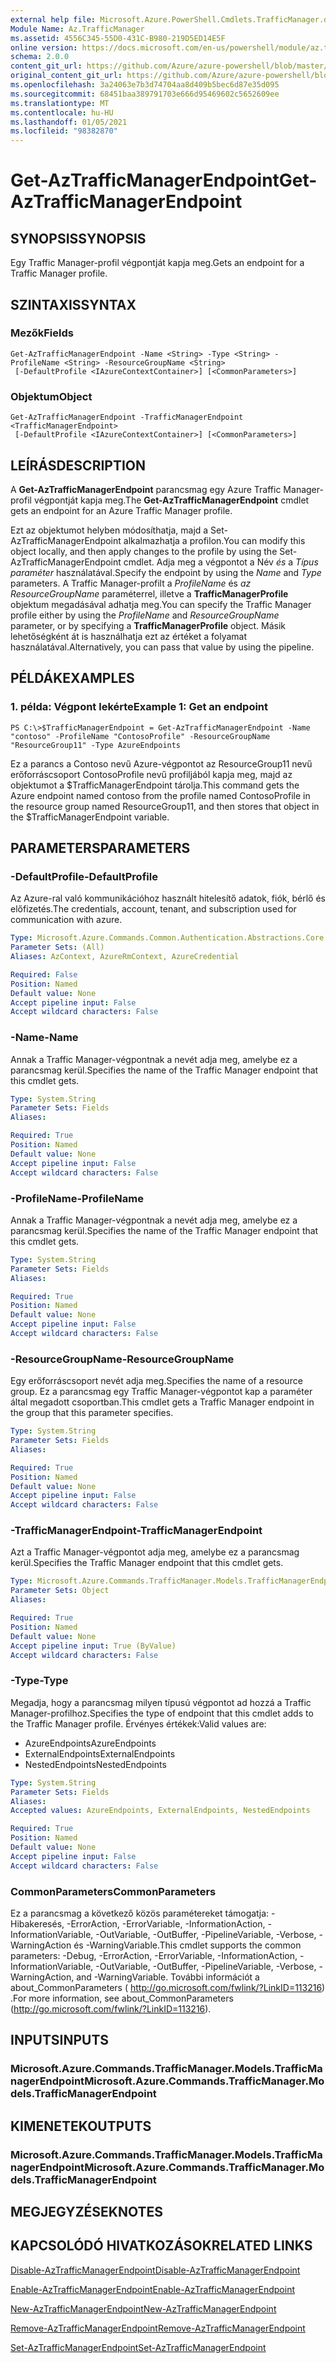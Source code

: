 ```yaml
---
external help file: Microsoft.Azure.PowerShell.Cmdlets.TrafficManager.dll-Help.xml
Module Name: Az.TrafficManager
ms.assetid: 4556C345-55D0-431C-B980-219D5ED14E5F
online version: https://docs.microsoft.com/en-us/powershell/module/az.trafficmanager/get-aztrafficmanagerendpoint
schema: 2.0.0
content_git_url: https://github.com/Azure/azure-powershell/blob/master/src/TrafficManager/TrafficManager/help/Get-AzTrafficManagerEndpoint.md
original_content_git_url: https://github.com/Azure/azure-powershell/blob/master/src/TrafficManager/TrafficManager/help/Get-AzTrafficManagerEndpoint.md
ms.openlocfilehash: 3a24063e7b3d74704aa8d409b5bec6d87e35d095
ms.sourcegitcommit: 68451baa389791703e666d95469602c5652609ee
ms.translationtype: MT
ms.contentlocale: hu-HU
ms.lasthandoff: 01/05/2021
ms.locfileid: "98382870"
---
```

# <span data-ttu-id="8ecc7-101">Get-AzTrafficManagerEndpoint</span><span class="sxs-lookup"><span data-stu-id="8ecc7-101">Get-AzTrafficManagerEndpoint</span></span>

## <span data-ttu-id="8ecc7-102">SYNOPSIS</span><span class="sxs-lookup"><span data-stu-id="8ecc7-102">SYNOPSIS</span></span>
<span data-ttu-id="8ecc7-103">Egy Traffic Manager-profil végpontját kapja meg.</span><span class="sxs-lookup"><span data-stu-id="8ecc7-103">Gets an endpoint for a Traffic Manager profile.</span></span>

## <span data-ttu-id="8ecc7-104">SZINTAXIS</span><span class="sxs-lookup"><span data-stu-id="8ecc7-104">SYNTAX</span></span>

### <span data-ttu-id="8ecc7-105">Mezők</span><span class="sxs-lookup"><span data-stu-id="8ecc7-105">Fields</span></span>
```
Get-AzTrafficManagerEndpoint -Name <String> -Type <String> -ProfileName <String> -ResourceGroupName <String>
 [-DefaultProfile <IAzureContextContainer>] [<CommonParameters>]
```

### <span data-ttu-id="8ecc7-106">Objektum</span><span class="sxs-lookup"><span data-stu-id="8ecc7-106">Object</span></span>
```
Get-AzTrafficManagerEndpoint -TrafficManagerEndpoint <TrafficManagerEndpoint>
 [-DefaultProfile <IAzureContextContainer>] [<CommonParameters>]
```

## <span data-ttu-id="8ecc7-107">LEÍRÁS</span><span class="sxs-lookup"><span data-stu-id="8ecc7-107">DESCRIPTION</span></span>
<span data-ttu-id="8ecc7-108">A **Get-AzTrafficManagerEndpoint** parancsmag egy Azure Traffic Manager-profil végpontját kapja meg.</span><span class="sxs-lookup"><span data-stu-id="8ecc7-108">The **Get-AzTrafficManagerEndpoint** cmdlet gets an endpoint for an Azure Traffic Manager profile.</span></span>

<span data-ttu-id="8ecc7-109">Ezt az objektumot helyben módosíthatja, majd a Set-AzTrafficManagerEndpoint alkalmazhatja a profilon.</span><span class="sxs-lookup"><span data-stu-id="8ecc7-109">You can modify this object locally, and then apply changes to the profile by using the Set-AzTrafficManagerEndpoint cmdlet.</span></span>
<span data-ttu-id="8ecc7-110">Adja meg a végpontot a Név *és* a *Típus paraméter* használatával.</span><span class="sxs-lookup"><span data-stu-id="8ecc7-110">Specify the endpoint by using the *Name* and *Type* parameters.</span></span>
<span data-ttu-id="8ecc7-111">A Traffic Manager-profilt a *ProfileName* és *az ResourceGroupName* paraméterrel, illetve a **TrafficManagerProfile** objektum megadásával adhatja meg.</span><span class="sxs-lookup"><span data-stu-id="8ecc7-111">You can specify the Traffic Manager profile either by using the *ProfileName* and *ResourceGroupName* parameter, or by specifying a **TrafficManagerProfile** object.</span></span>
<span data-ttu-id="8ecc7-112">Másik lehetőségként át is használhatja ezt az értéket a folyamat használatával.</span><span class="sxs-lookup"><span data-stu-id="8ecc7-112">Alternatively, you can pass that value by using the pipeline.</span></span>

## <span data-ttu-id="8ecc7-113">PÉLDÁK</span><span class="sxs-lookup"><span data-stu-id="8ecc7-113">EXAMPLES</span></span>

### <span data-ttu-id="8ecc7-114">1. példa: Végpont lekérte</span><span class="sxs-lookup"><span data-stu-id="8ecc7-114">Example 1: Get an endpoint</span></span>
```
PS C:\>$TrafficManagerEndpoint = Get-AzTrafficManagerEndpoint -Name "contoso" -ProfileName "ContosoProfile" -ResourceGroupName "ResourceGroup11" -Type AzureEndpoints
```

<span data-ttu-id="8ecc7-115">Ez a parancs a Contoso nevű Azure-végpontot az ResourceGroup11 nevű erőforráscsoport ContosoProfile nevű profiljából kapja meg, majd az objektumot a $TrafficManagerEndpoint tárolja.</span><span class="sxs-lookup"><span data-stu-id="8ecc7-115">This command gets the Azure endpoint named contoso from the profile named ContosoProfile in the resource group named ResourceGroup11, and then stores that object in the $TrafficManagerEndpoint variable.</span></span>

## <span data-ttu-id="8ecc7-116">PARAMETERS</span><span class="sxs-lookup"><span data-stu-id="8ecc7-116">PARAMETERS</span></span>

### <span data-ttu-id="8ecc7-117">-DefaultProfile</span><span class="sxs-lookup"><span data-stu-id="8ecc7-117">-DefaultProfile</span></span>
<span data-ttu-id="8ecc7-118">Az Azure-ral való kommunikációhoz használt hitelesítő adatok, fiók, bérlő és előfizetés.</span><span class="sxs-lookup"><span data-stu-id="8ecc7-118">The credentials, account, tenant, and subscription used for communication with azure.</span></span>

```yaml
Type: Microsoft.Azure.Commands.Common.Authentication.Abstractions.Core.IAzureContextContainer
Parameter Sets: (All)
Aliases: AzContext, AzureRmContext, AzureCredential

Required: False
Position: Named
Default value: None
Accept pipeline input: False
Accept wildcard characters: False
```

### <span data-ttu-id="8ecc7-119">-Name</span><span class="sxs-lookup"><span data-stu-id="8ecc7-119">-Name</span></span>
<span data-ttu-id="8ecc7-120">Annak a Traffic Manager-végpontnak a nevét adja meg, amelybe ez a parancsmag kerül.</span><span class="sxs-lookup"><span data-stu-id="8ecc7-120">Specifies the name of the Traffic Manager endpoint that this cmdlet gets.</span></span>

```yaml
Type: System.String
Parameter Sets: Fields
Aliases:

Required: True
Position: Named
Default value: None
Accept pipeline input: False
Accept wildcard characters: False
```

### <span data-ttu-id="8ecc7-121">-ProfileName</span><span class="sxs-lookup"><span data-stu-id="8ecc7-121">-ProfileName</span></span>
<span data-ttu-id="8ecc7-122">Annak a Traffic Manager-végpontnak a nevét adja meg, amelybe ez a parancsmag kerül.</span><span class="sxs-lookup"><span data-stu-id="8ecc7-122">Specifies the name of the Traffic Manager endpoint that this cmdlet gets.</span></span>

```yaml
Type: System.String
Parameter Sets: Fields
Aliases:

Required: True
Position: Named
Default value: None
Accept pipeline input: False
Accept wildcard characters: False
```

### <span data-ttu-id="8ecc7-123">-ResourceGroupName</span><span class="sxs-lookup"><span data-stu-id="8ecc7-123">-ResourceGroupName</span></span>
<span data-ttu-id="8ecc7-124">Egy erőforráscsoport nevét adja meg.</span><span class="sxs-lookup"><span data-stu-id="8ecc7-124">Specifies the name of a resource group.</span></span>
<span data-ttu-id="8ecc7-125">Ez a parancsmag egy Traffic Manager-végpontot kap a paraméter által megadott csoportban.</span><span class="sxs-lookup"><span data-stu-id="8ecc7-125">This cmdlet gets a Traffic Manager endpoint in the group that this parameter specifies.</span></span>

```yaml
Type: System.String
Parameter Sets: Fields
Aliases:

Required: True
Position: Named
Default value: None
Accept pipeline input: False
Accept wildcard characters: False
```

### <span data-ttu-id="8ecc7-126">-TrafficManagerEndpoint</span><span class="sxs-lookup"><span data-stu-id="8ecc7-126">-TrafficManagerEndpoint</span></span>
<span data-ttu-id="8ecc7-127">Azt a Traffic Manager-végpontot adja meg, amelybe ez a parancsmag kerül.</span><span class="sxs-lookup"><span data-stu-id="8ecc7-127">Specifies the Traffic Manager endpoint that this cmdlet gets.</span></span>

```yaml
Type: Microsoft.Azure.Commands.TrafficManager.Models.TrafficManagerEndpoint
Parameter Sets: Object
Aliases:

Required: True
Position: Named
Default value: None
Accept pipeline input: True (ByValue)
Accept wildcard characters: False
```

### <span data-ttu-id="8ecc7-128">-Type</span><span class="sxs-lookup"><span data-stu-id="8ecc7-128">-Type</span></span>
<span data-ttu-id="8ecc7-129">Megadja, hogy a parancsmag milyen típusú végpontot ad hozzá a Traffic Manager-profilhoz.</span><span class="sxs-lookup"><span data-stu-id="8ecc7-129">Specifies the type of endpoint that this cmdlet adds to the Traffic Manager profile.</span></span>
<span data-ttu-id="8ecc7-130">Érvényes értékek:</span><span class="sxs-lookup"><span data-stu-id="8ecc7-130">Valid values are:</span></span> 

- <span data-ttu-id="8ecc7-131">AzureEndpoints</span><span class="sxs-lookup"><span data-stu-id="8ecc7-131">AzureEndpoints</span></span>
- <span data-ttu-id="8ecc7-132">ExternalEndpoints</span><span class="sxs-lookup"><span data-stu-id="8ecc7-132">ExternalEndpoints</span></span>
- <span data-ttu-id="8ecc7-133">NestedEndpoints</span><span class="sxs-lookup"><span data-stu-id="8ecc7-133">NestedEndpoints</span></span>

```yaml
Type: System.String
Parameter Sets: Fields
Aliases:
Accepted values: AzureEndpoints, ExternalEndpoints, NestedEndpoints

Required: True
Position: Named
Default value: None
Accept pipeline input: False
Accept wildcard characters: False
```

### <span data-ttu-id="8ecc7-134">CommonParameters</span><span class="sxs-lookup"><span data-stu-id="8ecc7-134">CommonParameters</span></span>
<span data-ttu-id="8ecc7-135">Ez a parancsmag a következő közös paramétereket támogatja: -Hibakeresés, -ErrorAction, -ErrorVariable, -InformationAction, -InformationVariable, -OutVariable, -OutBuffer, -PipelineVariable, -Verbose, -WarningAction és -WarningVariable.</span><span class="sxs-lookup"><span data-stu-id="8ecc7-135">This cmdlet supports the common parameters: -Debug, -ErrorAction, -ErrorVariable, -InformationAction, -InformationVariable, -OutVariable, -OutBuffer, -PipelineVariable, -Verbose, -WarningAction, and -WarningVariable.</span></span> <span data-ttu-id="8ecc7-136">További információt a about_CommonParameters ( http://go.microsoft.com/fwlink/?LinkID=113216) .</span><span class="sxs-lookup"><span data-stu-id="8ecc7-136">For more information, see about_CommonParameters (http://go.microsoft.com/fwlink/?LinkID=113216).</span></span>

## <span data-ttu-id="8ecc7-137">INPUTS</span><span class="sxs-lookup"><span data-stu-id="8ecc7-137">INPUTS</span></span>

### <span data-ttu-id="8ecc7-138">Microsoft.Azure.Commands.TrafficManager.Models.TrafficManagerEndpoint</span><span class="sxs-lookup"><span data-stu-id="8ecc7-138">Microsoft.Azure.Commands.TrafficManager.Models.TrafficManagerEndpoint</span></span>

## <span data-ttu-id="8ecc7-139">KIMENETEK</span><span class="sxs-lookup"><span data-stu-id="8ecc7-139">OUTPUTS</span></span>

### <span data-ttu-id="8ecc7-140">Microsoft.Azure.Commands.TrafficManager.Models.TrafficManagerEndpoint</span><span class="sxs-lookup"><span data-stu-id="8ecc7-140">Microsoft.Azure.Commands.TrafficManager.Models.TrafficManagerEndpoint</span></span>

## <span data-ttu-id="8ecc7-141">MEGJEGYZÉSEK</span><span class="sxs-lookup"><span data-stu-id="8ecc7-141">NOTES</span></span>

## <span data-ttu-id="8ecc7-142">KAPCSOLÓDÓ HIVATKOZÁSOK</span><span class="sxs-lookup"><span data-stu-id="8ecc7-142">RELATED LINKS</span></span>

[<span data-ttu-id="8ecc7-143">Disable-AzTrafficManagerEndpoint</span><span class="sxs-lookup"><span data-stu-id="8ecc7-143">Disable-AzTrafficManagerEndpoint</span></span>](./Disable-AzTrafficManagerEndpoint.md)

[<span data-ttu-id="8ecc7-144">Enable-AzTrafficManagerEndpoint</span><span class="sxs-lookup"><span data-stu-id="8ecc7-144">Enable-AzTrafficManagerEndpoint</span></span>](./Enable-AzTrafficManagerEndpoint.md)

[<span data-ttu-id="8ecc7-145">New-AzTrafficManagerEndpoint</span><span class="sxs-lookup"><span data-stu-id="8ecc7-145">New-AzTrafficManagerEndpoint</span></span>](./New-AzTrafficManagerEndpoint.md)

[<span data-ttu-id="8ecc7-146">Remove-AzTrafficManagerEndpoint</span><span class="sxs-lookup"><span data-stu-id="8ecc7-146">Remove-AzTrafficManagerEndpoint</span></span>](./Remove-AzTrafficManagerEndpoint.md)

[<span data-ttu-id="8ecc7-147">Set-AzTrafficManagerEndpoint</span><span class="sxs-lookup"><span data-stu-id="8ecc7-147">Set-AzTrafficManagerEndpoint</span></span>](./Set-AzTrafficManagerEndpoint.md)


